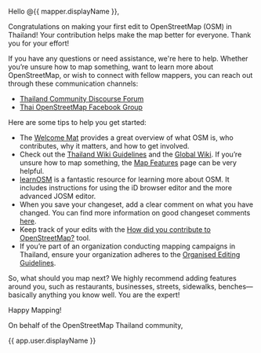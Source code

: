 Hello @{{ mapper.displayName }},

Congratulations on making your first edit to OpenStreetMap (OSM) in Thailand! Your contribution helps make the map better for everyone. Thank you for your effort!

If you have any questions or need assistance, we're here to help. Whether you’re unsure how to map something, want to learn more about OpenStreetMap, or wish to connect with fellow mappers, you can reach out through these communication channels:

- [Thailand Community Discourse Forum](https://community.openstreetmap.org/c/communities/th/53)
- [Thai OpenStreetMap Facebook Group](https://www.facebook.com/groups/107441312638800/)

Here are some tips to help you get started:

- The [Welcome Mat](https://welcome.openstreetmap.org/) provides a great overview of what OSM is, who contributes, why it matters, and how to get involved.
- Check out the [Thailand Wiki Guidelines](https://wiki.openstreetmap.org/wiki/WikiProject_Thailand) and the [Global Wiki](https://wiki.openstreetmap.org/). If you’re unsure how to map something, the [Map Features](https://wiki.openstreetmap.org/wiki/Map_Features) page can be very helpful.
- [learnOSM](https://learnosm.org) is a fantastic resource for learning more about OSM. It includes instructions for using the iD browser editor and the more advanced JOSM editor.
- When you save your changeset, add a clear comment on what you have changed. You can find more information on good changeset comments [here](https://wiki.openstreetmap.org/wiki/Good_changeset_comments).
- Keep track of your edits with the [How did you contribute to OpenStreetMap?](https://hdyc.neis-one.org/) tool.
- If you’re part of an organization conducting mapping campaigns in Thailand, ensure your organization adheres to the [Organised Editing Guidelines](https://osmfoundation.org/wiki/Organised_Editing_Guidelines).

So, what should you map next? We highly recommend adding features around you, such as restaurants, businesses, streets, sidewalks, benches—basically anything you know well. You are the expert!

Happy Mapping!

On behalf of the OpenStreetMap Thailand community,

{{ app.user.displayName }}